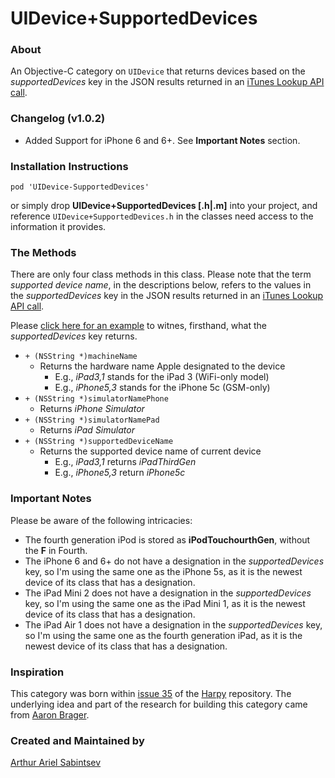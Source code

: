 # UIDevice+SupportedDevices

### About
An Objective-C category on `UIDevice` that returns devices based on the *supportedDevices* key in the JSON results returned in an [iTunes Lookup API call](http://itunes.apple.com/lookup).

### Changelog (v1.0.2)
- Added Support for iPhone 6 and 6+. See **Important Notes** section.

### Installation Instructions
```
pod 'UIDevice-SupportedDevices'
```

or simply drop **UIDevice+SupportedDevices [.h|.m]** into your project, and reference `UIDevice+SupportedDevices.h` in the classes need access to the information it provides.

### The Methods
There are only four class methods in this class. Please note that the term *supported device name*, in the descriptions below, refers to the values in the *supportedDevices* key in the JSON results returned in an [iTunes Lookup API call](http://itunes.apple.com/lookup). 

Please [click here for an example](http://itunes.apple.com/lookup?id=611229001) to witnes, firsthand, what the *supportedDevices* key returns.

- `+ (NSString *)machineName`
	- Returns the hardware name Apple designated to the device
		- E.g., *iPad3,1* stands for the iPad 3 (WiFi-only model)
		- E.g., *iPhone5,3* stands for the iPhone 5c (GSM-only) 
- `+ (NSString *)simulatorNamePhone`
	- Returns *iPhone Simulator*
- `+ (NSString *)simulatorNamePad`
	- Returns *iPad Simulator*
- `+ (NSString *)supportedDeviceName`
	- Returns the supported device name of current device
		- E.g., *iPad3,1* returns *iPadThirdGen*
		- E.g., *iPhone5,3* return *iPhone5c*

### Important Notes
Please be aware of the following intricacies:

- The fourth generation iPod is stored as **iPodTouchourthGen**, without the **F** in Fourth.
- The iPhone 6 and 6+ do not have a designation in the *supportedDevices* key, so I'm using the same one as the iPhone 5s, as it is the newest device of its class that has a designation.
- The iPad Mini 2 does not have a designation in the *supportedDevices* key, so I'm using the same one as the iPad Mini 1, as it is the newest device of its class that has a designation.
- The iPad Air 1 does not have a designation in the *supportedDevices* key, so I'm using the same one as the fourth generation iPad, as it is the newest device of its class that has a designation.

### Inspiration
This category was born within [issue 35](https://github.com/ArtSabintsev/Harpy/issues/35) of the [Harpy](http://www.github.com/ArtSabintsev/Harpy) repository. The underlying idea and part of the research for building this category came from [Aaron Brager](http://www.github.com/getaaron). 

### Created and Maintained by
[Arthur Ariel Sabintsev](http://www.sabintsev.com/) 
